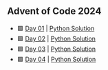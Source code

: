 ## Advent of Code 2024



- 🟩 [Day 01](https://adventofcode.com/2024/day/1) | [Python Solution](https://github.com/imaun/ADOC-2024/blob/master/01/day-01.py)
- 🟩 [Day 02](https://adventofcode.com/2024/day/2) | [Python Solution](https://github.com/imaun/ADOC-2024/blob/master/02/day02.py)
- 🟩 [Day 03](https://adventofcode.com/2024/day/2) | [Python Solution](https://github.com/imaun/ADOC-2024/blob/master/03/day03.py)
- 🟩 [Day 04](https://adventofcode.com/2024/day/4) | [Python Solution](https://github.com/imaun/ADOC-2024/blob/master/04/day04.py)

